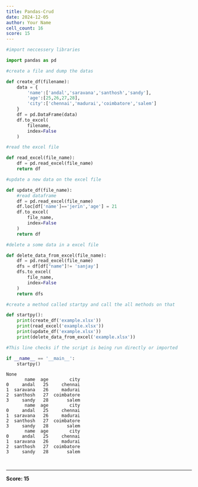 ```yaml
---
title: Pandas-Crud
date: 2024-12-05
author: Your Name
cell_count: 16
score: 15
---
```


```python
#import neccessery libraries
```


```python
import pandas as pd
```


```python
#create a file and dump the datas
```


```python
def create_df(filename):
    data = {
        'name':['andal','saravana','santhosh','sandy'],
        'age':[25,26,27,28],
        'city':['chennai','madurai','coimbatore','salem']
    }
    df = pd.DataFrame(data)
    df.to_excel(
        filename,
        index=False
    )
```


```python
#read the excel file
```


```python
def read_excel(file_name):
    df = pd.read_excel(file_name)
    return df
```


```python
#update a new data on the excel file
```


```python
def update_df(file_name):
    #read dataframe
    df = pd.read_excel(file_name)
    df.loc[df['name']=='jerin','age'] = 21
    df.to_excel(
        file_name,
        index=False
    )
    return df
```


```python
#delete a some data in a excel file
```


```python
def delete_data_from_excel(file_name):
    df = pd.read_excel(file_name)
    dfs = df[df["name"]!= 'sanjay']
    dfs.to_excel(
        file_name,
        index=False
    )
    return dfs
```


```python
#create a method called startpy and call the all methods on that
```


```python
def startpy():
    print(create_df('example.xlsx'))
    print(read_excel('example.xlsx'))
    print(update_df('example.xlsx'))
    print(delete_data_from_excel('example.xlsx'))
```


```python
#This line checks if the script is being run directly or imported
```


```python
if __name__ == '__main__':
    startpy()
```

    None
           name  age        city
    0     andal   25     chennai
    1  saravana   26     madurai
    2  santhosh   27  coimbatore
    3     sandy   28       salem
           name  age        city
    0     andal   25     chennai
    1  saravana   26     madurai
    2  santhosh   27  coimbatore
    3     sandy   28       salem
           name  age        city
    0     andal   25     chennai
    1  saravana   26     madurai
    2  santhosh   27  coimbatore
    3     sandy   28       salem



```python

```


```python

```


---
**Score: 15**
